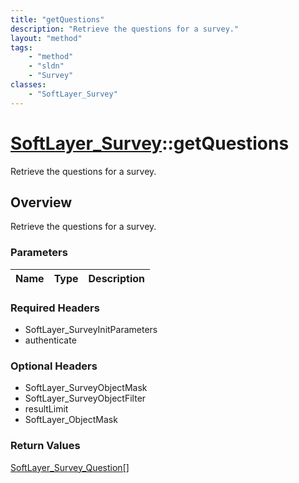 ```yaml
---
title: "getQuestions"
description: "Retrieve the questions for a survey."
layout: "method"
tags:
    - "method"
    - "sldn"
    - "Survey"
classes:
    - "SoftLayer_Survey"
---
```

# [SoftLayer_Survey](/reference/services/SoftLayer_Survey)::getQuestions

Retrieve the questions for a survey.


## Overview 
Retrieve the questions for a survey.

### Parameters 
|Name | Type | Description |
| --- | --- | --- |


### Required Headers
* SoftLayer_SurveyInitParameters
* authenticate

### Optional Headers
* SoftLayer_SurveyObjectMask
* SoftLayer_SurveyObjectFilter
* resultLimit
* SoftLayer_ObjectMask

### Return Values
<a href='/reference/datatypes/SoftLayer_Survey_Question'>SoftLayer_Survey_Question[] </a>


